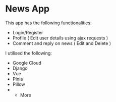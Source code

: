 # News App

This app has the following functionalities:
- Login/Register
- Profile ( Edit user details using ajax requests )
- Comment and reply on news ( Edit and Delete )

I utilised the following:
- Google Cloud
- Django
- Vue
- Pinia
- Pillow
- + More
